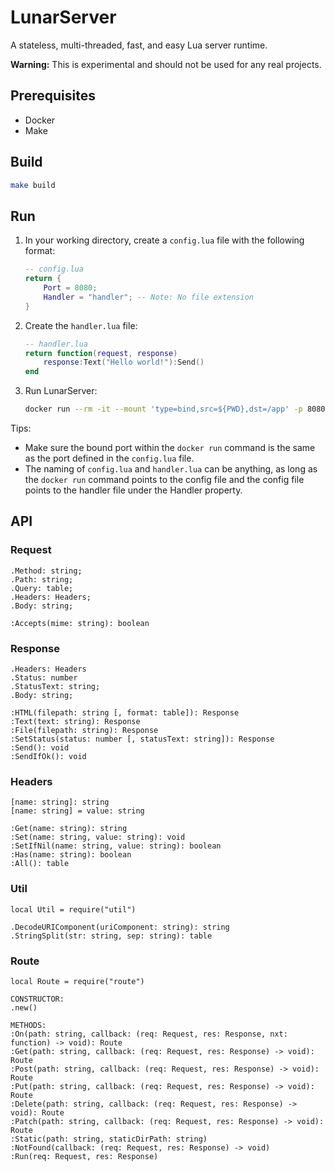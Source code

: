 # LunarServer

A stateless, multi-threaded, fast, and easy Lua server runtime.

**Warning:** This is experimental and should not be used for any real projects.

## Prerequisites
- Docker
- Make

## Build

```sh
make build
```

## Run

1. In your working directory, create a `config.lua` file with the following format:
	```lua
	-- config.lua
	return {
		Port = 8080;
		Handler = "handler"; -- Note: No file extension
	}
	```
1. Create the `handler.lua` file:
	```lua
	-- handler.lua
	return function(request, response)
		response:Text("Hello world!"):Send()
	end
	```
1. Run LunarServer:
	```sh
	docker run --rm -it --mount 'type=bind,src=${PWD},dst=/app' -p 8080:8080 lunarserver lunarserver /app/config.lua
	```

Tips:

- Make sure the bound port within the `docker run` command is the same as the port defined in the `config.lua` file.
- The naming of `config.lua` and `handler.lua` can be anything, as long as the `docker run` command points to the config file and the config file points to the handler file under the Handler property.

## API

### Request
```
.Method: string;
.Path: string;
.Query: table;
.Headers: Headers;
.Body: string;

:Accepts(mime: string): boolean
```

### Response
```
.Headers: Headers
.Status: number
.StatusText: string;
.Body: string;

:HTML(filepath: string [, format: table]): Response
:Text(text: string): Response
:File(filepath: string): Response
:SetStatus(status: number [, statusText: string]): Response
:Send(): void
:SendIfOk(): void
```

### Headers
```
[name: string]: string
[name: string] = value: string

:Get(name: string): string
:Set(name: string, value: string): void
:SetIfNil(name: string, value: string): boolean
:Has(name: string): boolean
:All(): table
```

### Util
```
local Util = require("util")

.DecodeURIComponent(uriComponent: string): string
.StringSplit(str: string, sep: string): table
```

### Route
```
local Route = require("route")

CONSTRUCTOR:
.new()

METHODS:
:On(path: string, callback: (req: Request, res: Response, nxt: function) -> void): Route
:Get(path: string, callback: (req: Request, res: Response) -> void): Route
:Post(path: string, callback: (req: Request, res: Response) -> void): Route
:Put(path: string, callback: (req: Request, res: Response) -> void): Route
:Delete(path: string, callback: (req: Request, res: Response) -> void): Route
:Patch(path: string, callback: (req: Request, res: Response) -> void): Route
:Static(path: string, staticDirPath: string)
:NotFound(callback: (req: Request, res: Response) -> void)
:Run(req: Request, res: Response)
```
